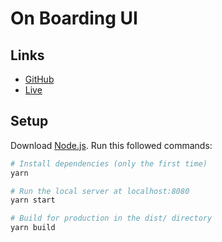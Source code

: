# On Boarding UI

## Links

- [GitHub](https://github.com/JayThakkar17/on-boarding-UI)
- [Live](https://on-boarding-ui.herokuapp.com/steps/1)

## Setup

Download [Node.js](https://nodejs.org/en/download/).
Run this followed commands:

``` bash
# Install dependencies (only the first time)
yarn 

# Run the local server at localhost:8080
yarn start

# Build for production in the dist/ directory
yarn build
```
